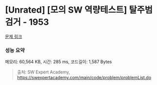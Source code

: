 # [Unrated] [모의 SW 역량테스트] 탈주범 검거 - 1953 

[문제 링크](https://swexpertacademy.com/main/code/problem/problemDetail.do?contestProbId=AV5PpLlKAQ4DFAUq) 

### 성능 요약

메모리: 60,564 KB, 시간: 285 ms, 코드길이: 1,587 Bytes



> 출처: SW Expert Academy, https://swexpertacademy.com/main/code/problem/problemList.do